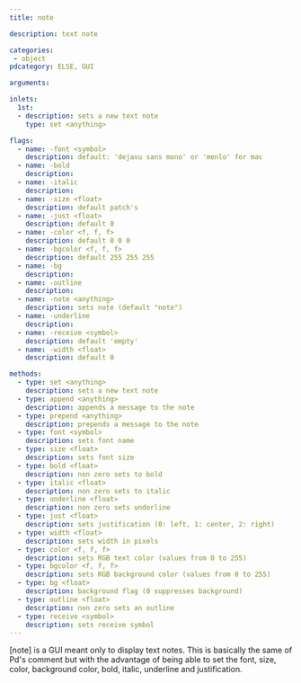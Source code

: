```yaml
---
title: note

description: text note

categories:
 - object
pdcategory: ELSE, GUI

arguments:

inlets:
  1st:
  - description: sets a new text note
    type: set <anything>

flags:
  - name: -font <symbol>
    description: default: 'dejavu sans mono' or 'menlo' for mac
  - name: -bold
    description:
  - name: -italic
    description:
  - name: -size <float>
    description: default patch's
  - name: -just <float>
    description: default 0
  - name: -color <f, f, f>
    description: default 0 0 0
  - name: -bgcolor <f, f, f>
    description: default 255 255 255
  - name: -bg
    description:
  - name: -outline
    description:
  - name: -note <anything>
    description: sets note (default "note")
  - name: -underline
    description:
  - name: -receive <symbol>
    description: default 'empty'
  - name: -width <float>
    description: default 0

methods:
  - type: set <anything>
    description: sets a new text note
  - type: append <anything>
    description: appends a message to the note
  - type: prepend <anything>
    description: prepends a message to the note
  - type: font <symbol>
    description: sets font name
  - type: size <float>
    description: sets font size
  - type: bold <float>
    description: non zero sets to bold
  - type: italic <float>
    description: non zero sets to italic
  - type: underline <float>
    description: non zero sets underline
  - type: just <float>
    description: sets justification (0: left, 1: center, 2: right)
  - type: width <float>
    description: sets width in pixels
  - type: color <f, f, f>
    description: sets RGB text color (values from 0 to 255)
  - type: bgcolor <f, f, f>
    description: sets RGB background color (values from 0 to 255)
  - type: bg <float>
    description: background flag (0 suppresses background)
  - type: outline <float>
    description: non zero sets an outline
  - type: receive <symbol>
    description: sets receive symbol
---
```


[note] is a GUI meant only to display text notes. This is basically the same of Pd's comment but with the advantage of being able to set the font, size, color, background color, bold, italic, underline and justification.
